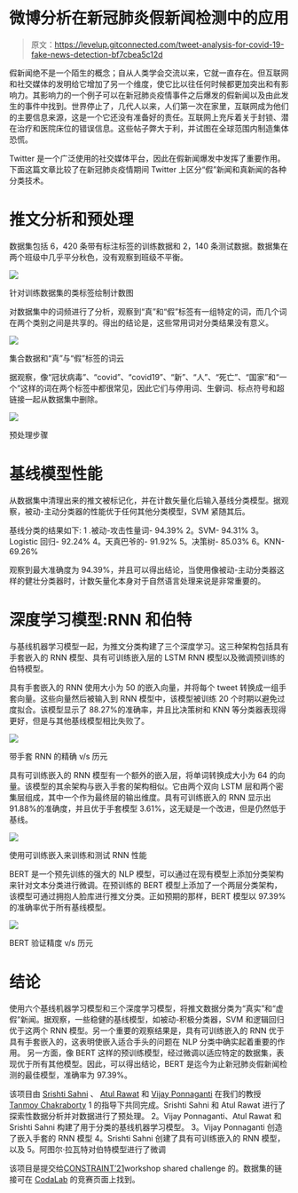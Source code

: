 # 微博分析在新冠肺炎假新闻检测中的应用

> 原文：<https://levelup.gitconnected.com/tweet-analysis-for-covid-19-fake-news-detection-bf7cbea5c12d>

假新闻绝不是一个陌生的概念；自从人类学会交流以来，它就一直存在。但互联网和社交媒体的发明给它增加了另一个维度，使它比以往任何时候都更加突出和有影响力。其影响力的一个例子可以在新冠肺炎疫情事件之后爆发的假新闻以及由此发生的事件中找到。世界停止了，几代人以来，人们第一次在家里，互联网成为他们的主要信息来源，这是一个它还没有准备好的责任。互联网上充斥着关于封锁、潜在治疗和医院床位的错误信息。这些帖子弊大于利，并试图在全球范围内制造集体恐慌。

Twitter 是一个广泛使用的社交媒体平台，因此在假新闻爆发中发挥了重要作用。下面这篇文章比较了在新冠肺炎疫情期间 Twitter 上区分“假”新闻和真新闻的各种分类技术。

# **推文分析和预处理**

数据集包括 6，420 条带有标注标签的训练数据和 2，140 条测试数据。数据集在两个班级中几乎平分秋色，没有观察到班级不平衡。

![](img/3dfcb6ff74ba6a43c341dbc9142e2eee.png)

针对训练数据集的类标签绘制计数图

对数据集中的词频进行了分析，观察到“真”和“假”标签有一组特定的词，而几个词在两个类别之间是共享的。得出的结论是，这些常用词对分类结果没有意义。

![](img/ab9c909b7e9ec1d30ea0645446883f05.png)

集合数据和“真”与“假”标签的词云

据观察，像“冠状病毒”、“covid”、“covid19”、“新”、“人”、“死亡”、“国家”和“一个”这样的词在两个标签中都很常见，因此它们与停用词、生僻词、标点符号和超链接一起从数据集中删除。

![](img/2abf973093db680cf5870d4500a31349.png)

预处理步骤

# 基线模型性能

从数据集中清理出来的推文被标记化，并在计数矢量化后输入基线分类模型。据观察，被动-主动分类器的性能优于任何其他分类模型，SVM 紧随其后。

基线分类的结果如下:
1 .被动-攻击性量词- 94.39%
2。SVM- 94.31%
3。Logistic 回归- 92.24%
4。天真巴爷的- 91.92%
5。决策树- 85.03%
6。KNN- 69.26%

观察到最大准确度为 94.39%，并且可以得出结论，当使用像被动-主动分类器这样的健壮分类器时，计数矢量化本身对于自然语言处理来说是非常重要的。

# 深度学习模型:RNN 和伯特

与基线机器学习模型一起，为推文分类构建了三个深度学习。这三种架构包括具有手套嵌入的 RNN 模型、具有可训练嵌入层的 LSTM RNN 模型以及微调预训练的伯特模型。

具有手套嵌入的 RNN 使用大小为 50 的嵌入向量，并将每个 tweet 转换成一组手套向量。这些向量然后被输入到 RNN 模型中，该模型被训练 20 个时期以避免过度拟合。该模型显示了 88.27%的准确率，并且比决策树和 KNN 等分类器表现得更好，但是与其他基线模型相比失败了。

![](img/ce2c58ba5e262e632da85ef1a817a487.png)

带手套 RNN 的精确 v/s 历元

具有可训练嵌入的 RNN 模型有一个额外的嵌入层，将单词转换成大小为 64 的向量。该模型的其余架构与嵌入手套的架构相似。它由两个双向 LSTM 层和两个密集层组成，其中一个作为最终层的输出维度。具有可训练嵌入的 RNN 显示出 91.88%的准确度，并且优于手套模型 3.61%，这无疑是一个改进，但是仍然低于基线。

![](img/bc38af8743ceabcbacaf1741fa0e0e03.png)

使用可训练嵌入来训练和测试 RNN 性能

BERT 是一个预先训练的强大的 NLP 模型，可以通过在现有模型上添加分类架构来针对文本分类进行微调。在预训练的 BERT 模型上添加了一个两层分类架构，该模型可通过拥抱人脸库进行推文分类。正如预期的那样，BERT 模型以 97.39%的准确率优于所有基线模型。

![](img/e31ba46de4e58033b777de0f78816b4e.png)

BERT 验证精度 v/s 历元

# 结论

使用六个基线机器学习模型和三个深度学习模型，将推文数据分类为“真实”和“虚假”新闻。据观察，一些稳健的基线模型，如被动-积极分类器，SVM 和逻辑回归优于这两个 RNN 模型。另一个重要的观察结果是，具有可训练嵌入的 RNN 优于具有手套嵌入的，这表明使嵌入适合手头的问题在 NLP 分类中确实起着重要的作用。
另一方面，像 BERT 这样的预训练模型，经过微调以适应特定的数据集，表现优于所有其他模型。因此，可以得出结论，BERT 是迄今为止新冠肺炎假新闻检测的最佳模型，准确率为 97.39%。

该项目由 [Srishti Sahni](https://www.linkedin.com/in/srishtisahni/) 、 [Atul Rawat](https://www.linkedin.com/in/atul-rawat-iiitd) 和 [Vijay Ponnaganti](https://www.linkedin.com/in/vijayponnganti) 在我们的教授 [Tanmoy Chakraborty](https://www.linkedin.com/in/tanmoy-chakraborty-89553324/)
1 的指导下共同完成。Srishti Sahni 和 Atul Rawat 进行了探索性数据分析并对数据进行了预处理。
2。Vijay Ponnaganti、Atul Rawat 和 Srishti Sahni 构建了用于分类的基线机器学习模型。
3。Vijay Ponnaganti 创造了嵌入手套的 RNN 模型
4。Srishti Sahni 创建了具有可训练嵌入的 RNN 模型，以及
5。阿图尔·拉瓦特对伯特模型进行了微调

该项目是提交给[CONSTRAINT’21](https://constraint-shared-task-2021.github.io)workshop shared challenge 的。数据集的链接可在 [CodaLab](https://competitions.codalab.org/competitions/26655) 的竞赛页面上找到。
